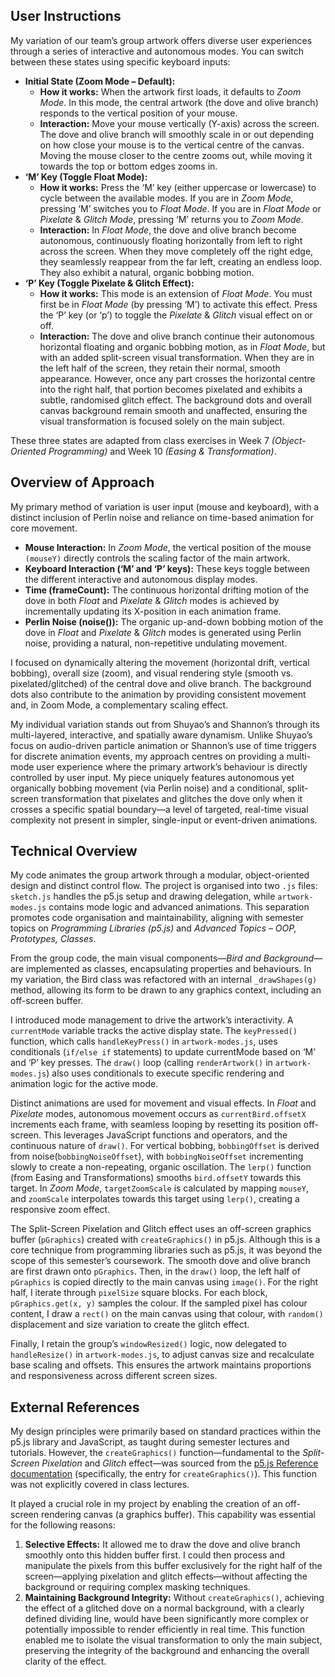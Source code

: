 ## User Instructions

My variation of our team’s group artwork offers diverse user experiences through a series of interactive and autonomous modes. You can switch between these states using specific keyboard inputs:

- **Initial State (Zoom Mode – Default):**
    - **How it works:** When the artwork first loads, it defaults to _Zoom Mode_. In this mode, the central artwork (the dove and olive branch) responds to the vertical position of your mouse. 
    - **Interaction:** Move your mouse vertically (Y-axis) across the screen. The dove and olive branch will smoothly scale in or out depending on how close your mouse is to the vertical centre of the canvas. Moving the mouse closer to the centre zooms out, while moving it towards the top or bottom edges zooms in.
- **‘M’ Key (Toggle Float Mode):** 
    - **How it works:** Press the ‘M’ key (either uppercase or lowercase) to cycle between the available modes. If you are in _Zoom Mode_, pressing ‘M’ switches you to _Float Mode_. If you are in _Float Mode_ or _Pixelate_ & _Glitch Mode_, pressing ‘M’ returns you to _Zoom Mode_. 
    - **Interaction:** In _Float Mode_, the dove and olive branch become autonomous, continuously floating horizontally from left to right across the screen. When they move completely off the right edge, they seamlessly reappear from the far left, creating an endless loop. They also exhibit a natural, organic bobbing motion.
- **‘P’ Key (Toggle Pixelate & Glitch Effect):** 
    - **How it works:** This mode is an extension of _Float Mode_. You must first be in _Float Mode_ (by pressing ‘M’) to activate this effect. Press the ‘P’ key (or ‘p’) to toggle the _Pixelate_ & _Glitch_ visual effect on or off. 
    - **Interaction:** The dove and olive branch continue their autonomous horizontal floating and organic bobbing motion, as in _Float Mode_, but with an added split-screen visual transformation. When they are in the left half of the screen, they retain their normal, smooth appearance. However, once any part crosses the horizontal centre into the right half, that portion becomes pixelated and exhibits a subtle, randomised glitch effect. The background dots and overall canvas background remain smooth and unaffected, ensuring the visual transformation is focused solely on the main subject.

These three states are adapted from class exercises in Week 7 _(Object-Oriented Programming)_ and Week 10 _(Easing & Transformation)_.

## Overview of Approach
My primary method of variation is user input (mouse and keyboard), with a distinct inclusion of Perlin noise and reliance on time-based animation for core movement.
- **Mouse Interaction:** In _Zoom Mode_, the vertical position of the mouse `(mouseY)` directly controls the scaling factor of the main artwork. 
- **Keyboard Interaction (‘M’ and ‘P’ keys):** These keys toggle between the different interactive and autonomous display modes. 
- **Time (frameCount):** The continuous horizontal drifting motion of the dove in both _Float_ and _Pixelate_ & _Glitch_ modes is achieved by incrementally updating its X-position in each animation frame. 
- **Perlin Noise (noise()):** The organic up-and-down bobbing motion of the dove in _Float_ and _Pixelate_ & _Glitch_ modes is generated using Perlin noise, providing a natural, non-repetitive undulating movement.

I focused on dynamically altering the movement (horizontal drift, vertical bobbing), overall size (zoom), and visual rendering style (smooth vs. pixelated/glitched) of the central dove and olive branch. The background dots also contribute to the animation by providing consistent movement and, in Zoom Mode, a complementary scaling effect.

My individual variation stands out from Shuyao’s and Shannon’s through its multi-layered, interactive, and spatially aware dynamism. Unlike Shuyao’s focus on audio-driven particle animation or Shannon’s use of time triggers for discrete animation events, my approach centres on providing a multi-mode user experience where the primary artwork’s behaviour is directly controlled by user input. My piece uniquely features autonomous yet organically bobbing movement (via Perlin noise) and a conditional, split-screen transformation that pixelates and glitches the dove only when it crosses a specific spatial boundary—a level of targeted, real-time visual complexity not present in simpler, single-input or event-driven animations.

## Technical Overview
My code animates the group artwork through a modular, object-oriented design and distinct control flow. The project is organised into two `.js` files: `sketch.js` handles the p5.js setup and drawing delegation, while `artwork-modes.js` contains mode logic and advanced animations. This separation promotes code organisation and maintainability, aligning with semester topics on _Programming Libraries (p5.js)_ and _Advanced Topics – OOP, Prototypes, Classes_.

From the group code, the main visual components—_Bird and Background_—are implemented as classes, encapsulating properties and behaviours. In my variation, the Bird class was refactored with an internal `_drawShapes(g)` method, allowing its form to be drawn to any graphics context, including an off-screen buffer.

I introduced mode management to drive the artwork’s interactivity. A `currentMode` variable tracks the active display state. The `keyPressed()` function, which calls `handleKeyPress()` in `artwork-modes.js`, uses conditionals (`if/else if` statements) to update currentMode based on ‘M’ and ‘P’ key presses. The `draw()` loop (calling `renderArtwork()` in `artwork-modes.js`) also uses conditionals to execute specific rendering and animation logic for the active mode.

Distinct animations are used for movement and visual effects. In *Float* and *Pixelate* modes, autonomous movement occurs as `currentBird.offsetX` increments each frame, with seamless looping by resetting its position off-screen. This leverages JavaScript functions and operators, and the continuous nature of `draw()`. For vertical bobbing, `bobbingOffset` is derived from noise(`bobbingNoiseOffset`), with `bobbingNoiseOffset` incrementing slowly to create a non-repeating, organic oscillation. The `lerp()` function (from Easing and Transformations) smooths `bird.offsetY` towards this target. In *Zoom Mode*, `targetZoomScale` is calculated by mapping `mouseY`, and `zoomScale` interpolates towards this target using `lerp()`, creating a responsive zoom effect.

The Split-Screen Pixelation and Glitch effect uses an off-screen graphics buffer (`pGraphics`) created with `createGraphics()` in p5.js. Although this is a core technique from programming libraries such as p5.js, it was beyond the scope of this semester’s coursework. The smooth dove and olive branch are first drawn onto `pGraphics`. Then, in the `draw()` loop, the left half of `pGraphics` is copied directly to the main canvas using `image()`. For the right half, I iterate through `pixelSize` square blocks. For each block, `pGraphics.get(x, y)` samples the colour. If the sampled pixel has colour content, I draw a `rect()` on the main canvas using that colour, with `random()` displacement and size variation to create the glitch effect.

Finally, I retain the group’s `windowResized()` logic, now delegated to `handleResize()` in `artwork-modes.js`, to adjust canvas size and recalculate base scaling and offsets. This ensures the artwork maintains proportions and responsiveness across different screen sizes.

## External References
My design principles were primarily based on standard practices within the p5.js library and JavaScript, as taught during semester lectures and tutorials. However, the `createGraphics()` function—fundamental to the *Split-Screen Pixelation* and *Glitch* effect—was sourced from the [p5.js Reference documentation](https://p5js.org/reference/p5/createGraphics/) (specifically, the entry for `createGraphics()`). This function was not explicitly covered in class lectures.

It played a crucial role in my project by enabling the creation of an off-screen rendering canvas (a graphics buffer). This capability was essential for the following reasons:
1.	**Selective Effects:**
It allowed me to draw the dove and olive branch smoothly onto this hidden buffer first. I could then process and manipulate the pixels from this buffer exclusively for the right half of the screen—applying pixelation and glitch effects—without affecting the background or requiring complex masking techniques.
2.	**Maintaining Background Integrity:**
Without `createGraphics()`, achieving the effect of a glitched dove on a normal background, with a clearly defined dividing line, would have been significantly more complex or potentially impossible to render efficiently in real time. This function enabled me to isolate the visual transformation to only the main subject, preserving the integrity of the background and enhancing the overall clarity of the effect.